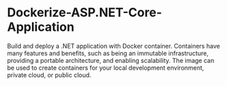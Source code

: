 # Dockerize-ASP.NET-Core-Application

Build and deploy a .NET application with Docker container. Containers have many features and benefits, such as being an immutable infrastructure, providing a portable architecture, and enabling scalability. The image can be used to create containers for your local development environment, private cloud, or public cloud.

